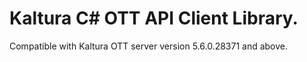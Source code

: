 # Kaltura C# OTT API Client Library.
Compatible with Kaltura OTT server version 5.6.0.28371 and above.
